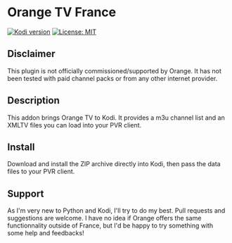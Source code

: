 # Orange TV France
[![Kodi version](https://img.shields.io/badge/kodi%20versions-19-blue)](https://kodi.tv/)
[![License: MIT](https://img.shields.io/badge/License-MIT-yellow.svg)](https://opensource.org/licenses/MIT)

## Disclaimer
This plugin is not officially commissioned/supported by Orange. It has not been tested with paid channel packs or from any other internet provider.

## Description
This addon brings Orange TV to Kodi. It provides a m3u channel list and an XMLTV files you can load into your PVR client. 

## Install
Download and install the ZIP archive directly into Kodi, then pass the data files to your PVR client.

## Support
As I'm very new to Python and Kodi, I'll try to do my best. Pull requests and suggestions are welcome. I have no idea if Orange offers the same functionnality outside of France, but I'd be happy to try something with some help and feedbacks!
